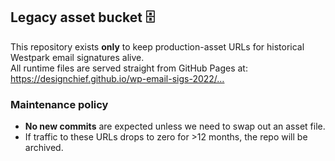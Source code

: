 ## Legacy asset bucket 🗄️

This repository exists **only** to keep production-asset URLs for historical
Westpark email signatures alive.  
All runtime files are served straight from GitHub Pages at:
https://designchief.github.io/wp-email-sigs-2022/…

### Maintenance policy

* **No new commits** are expected unless we need to swap out an asset file.
* If traffic to these URLs drops to zero for >12 months, the repo will be
  archived.
